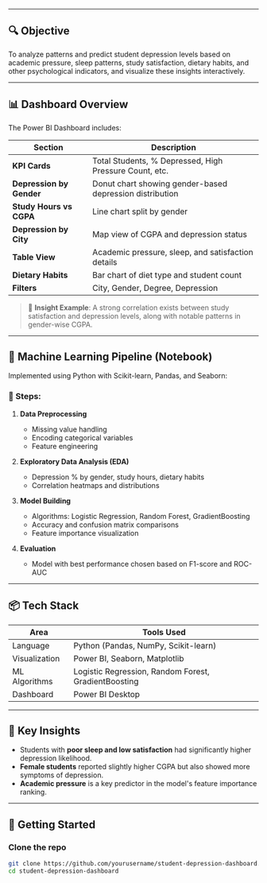 
---

## 🔍 Objective

To analyze patterns and predict student depression levels based on academic pressure, sleep patterns, study satisfaction, dietary habits, and other psychological indicators, and visualize these insights interactively.

---

## 📊 Dashboard Overview

The Power BI Dashboard includes:

| Section                   | Description |
|--------------------------|-------------|
| **KPI Cards**            | Total Students, % Depressed, High Pressure Count, etc. |
| **Depression by Gender** | Donut chart showing gender-based depression distribution |
| **Study Hours vs CGPA**  | Line chart split by gender |
| **Depression by City**   | Map view of CGPA and depression status |
| **Table View**           | Academic pressure, sleep, and satisfaction details |
| **Dietary Habits**       | Bar chart of diet type and student count |
| **Filters**              | City, Gender, Degree, Depression |

> 📌 **Insight Example**: A strong correlation exists between study satisfaction and depression levels, along with notable patterns in gender-wise CGPA.

---

## 🧠 Machine Learning Pipeline (Notebook)

Implemented using Python with Scikit-learn, Pandas, and Seaborn:

### 🔹 Steps:

1. **Data Preprocessing**
   - Missing value handling
   - Encoding categorical variables
   - Feature engineering

2. **Exploratory Data Analysis (EDA)**
   - Depression % by gender, study hours, dietary habits
   - Correlation heatmaps and distributions

3. **Model Building**
   - Algorithms: Logistic Regression, Random Forest, GradientBoosting
   - Accuracy and confusion matrix comparisons
   - Feature importance visualization

4. **Evaluation**
   - Model with best performance chosen based on F1-score and ROC-AUC

---

## 📦 Tech Stack

| Area               | Tools Used |
|--------------------|------------|
| Language           | Python (Pandas, NumPy, Scikit-learn) |
| Visualization      | Power BI, Seaborn, Matplotlib         |
| ML Algorithms      | Logistic Regression, Random Forest, GradientBoosting |
| Dashboard          | Power BI Desktop                      |


---

## 📌 Key Insights

- Students with **poor sleep and low satisfaction** had significantly higher depression likelihood.
- **Female students** reported slightly higher CGPA but also showed more symptoms of depression.
- **Academic pressure** is a key predictor in the model's feature importance ranking.

---

## 🚀 Getting Started

### Clone the repo
```bash
git clone https://github.com/yourusername/student-depression-dashboard.git
cd student-depression-dashboard

